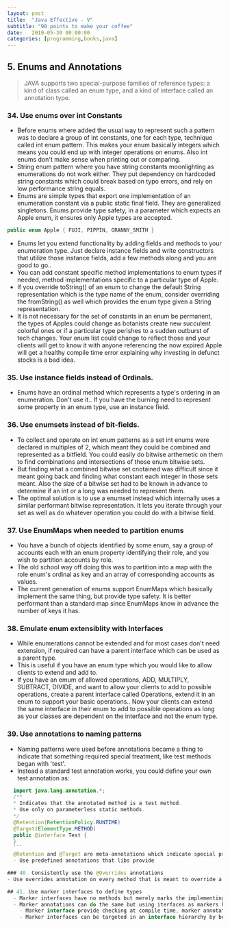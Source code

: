 ```yaml
---
layout: post
title:  "Java Effective - V"
subtitle: "90 points to make your coffee"
date:   2019-05-30 00:00:00
categories: [programming,books,java]
---
```


## 5. Enums and Annotations
 > JAVA supports two special-purpose families of reference types: a kind of class called an enum type, and a kind of interface called an annotation type.

### 34. Use enums over int Constants
  - Before enums where added the usual way to represent such a pattern was to declare a group of int constants, one for each type, technique called int enum pattern. This makes your enum basically integers which means you could end up with integer operations on enums. Also int enums don't make sense when printing out or comparing.
  - String enum pattern where you have string constants moonlighting as enumerations do not work either. They put dependency on hardcoded string constants which could break based on typo errors, and rely on low performance string equals.
  - Enums are simple types that export one implementation of an enumeration constant via a public static final field. They are generalized singletons. Enums provide type safety, in a parameter which expects an Apple enum, it ensures only Apple types are accepted.
  ```Java
  public enum Apple { FUJI, PIPPIN, GRANNY_SMITH }
  ```
  - Enums let you extend functionality by adding fields and methods to your enumeration type. Just declare instance fields and write constructors that utilize those instance fields, add a few methods along and you are good to go..
  - You can add constant specific method implementations to enum types  if needed, method implementations specific to a particular type of Apple.
  - If you override toString() of an enum to change the default String representation which is the type name of the enum, consider overriding the fromString() as well which provides the enum type given a String representation.
  - It is not necessary for the set of constants in an enum be permanent, the types of Apples could change as botanists create new succulent colorful ones or if a particular type perishes to a sudden outburst of tech changes. Your enum list could change to reflect those and your clients will get to know it with anyone referencing the now expired Apple will get a healthy compile time error explaining why investing in defunct stocks is a bad idea.

### 35. Use instance fields instead of Ordinals.
  - Enums have an ordinal method which represents a type's ordering in an enumeration. Don't use it.. If you have the burning need to represent some property in an enum type, use an instance field.

### 36. Use enumsets instead of bit-fields.
  - To collect and operate on int enum patterns as a set int enums were declared in multiples of 2, which meant they could be combined and represented as a bitfield. You could easily do bitwise arthemetic on them to find combinations and intersections of those enum bitwise sets.
  - But finding what a combined bitwise set cnotained was difficult since it meant going back and finding what constant each integer in those sets meant. Also the size of a bitwise set had to be known in advance to determine if an int or a long was needed to represent them.
  - The optimal solution is to use a enumset instead which internally uses a similar performant bitwise representation. It lets you iterate through your set as well as do whatever operation you could do with a bitwise  field.

### 37. Use EnumMaps when needed to partition enums
  - You have a bunch of objects identified by some enum, say a group of accounts each with an enum property identifying their role, and you wish to partition accounts by role.
  - The old school way off doing this was to partition into a map with the role enum's ordinal as key and an array of corresponding accounts as values.
  - The current generation of enums support EnumMaps which basically implement the same thing, but provide type safety. It is better performant than a standard map since EnumMaps know in advance the number of keys it has.

### 38. Emulate enum extensiblity with Interfaces
  - While enumerations cannot be extended and for most cases don't need extension, if required can have a parent interface which can be used as a parent type.
  - This is useful if you have an enum type which you would like to allow clients to extend and add to.
  - If you have an emum of allowed operations, ADD, MULTIPLY, SUBTRACT, DIVIDE, and want to allow your clients to add to possible operations, create a parent interface called Operations, extend it in an enum to support your basic operations.. Now your clients can extend the same interface in their enum to add to possible operations as long as your classes are dependent on the interface and not the enum type.

### 39. Use annotations to naming patterns
  - Naming patterns were used before annotations became a thing to indicate that something required special treatment, like test methods began with 'test'.
  - Instead a standard test annotation works, you could define your own test annotation as:
  ```Java
    import java.lang.annotation.*;
    /**
    * Indicates that the annotated method is a test method.
    * Use only on parameterless static methods.
    */
    @Retention(RetentionPolicy.RUNTIME)
    @Target(ElementType.METHOD)
    public @interface Test {
    }
    ```
    @Retention and @Target are meta-annotations which indicate special properties of this annotation. @Retention(RetentionPolicy.RUNTIME) indicates that this annotation is available at runtime and @Target(ElementType.METHOD) indicates this annotation can be applied to methods.
    - Use predefined annotations that libs provide

### 40. Consistently use the @Overrides annotations
  - Use overrides annotation on every method that is meant to override a superclass declaration. It gives you nice compile time errors if you did mess up the override.

## 41. Use marker interfaces to define types
    - Marker interfaces have no methods but merely marks the implementing class as having some property. Consider serialiazble, it means an implementing class can be serialized.
    - Marker annotations can do the same but using iterfaces as markers have 2 benifits:
      - Marker interface provide checking at compile time, marker annotations work only at runtime.
      - Marker interfaces can be targeted in an interface hierarchy by being defined as a subtype of another interface. Marker annotations will work on any class or method if it is defined as ElementType.TYPE.
